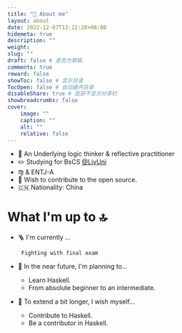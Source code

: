 ```yaml
---
title: "📖 About me"
layout: about
date: 2022-12-07T12:22:28+08:00
hidemeta: true
description: ""
weight:
slug: ""
draft: false # 是否为草稿
comments: true
reward: false
showToc: false # 显示目录
TocOpen: false # 自动展开目录
disableShare: true # 底部不显示分享栏
showbreadcrumbs: false
cover:
    image: ""
    caption: ""
    alt: ""
    relative: false
---
```


- 🌊 An Underlying logic thinker & reflective practitioner
- ✏️ Studying for BsCS [@LivUni](https://twitter.com/LivUni)
- ♍️ & ENTJ-A
- 💭 Wish to contribute to the open source.
- 🇨🇳 Nationality: China


# What I'm up to 🔝
- 🪜 I'm currently ...
    
    ``` Fighting with final exam```

- 🔆 In the near future, I'm planning to...
    - Learn Haskell.
    - From absolute beginner to an intermediate.
- 🧐 To extend a bit longer, I wish myself...
    - Contribute to Haskell.
    - Be a contributor in Haskell.


